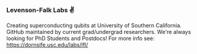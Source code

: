 ### Levenson-Falk Labs ✌️
Creating superconducting qubits at University of Southern California. GitHub maintained by current grad/undergrad researchers.
We're always looking for PhD Students and Postdocs! For more info see: https://dornsife.usc.edu/labs/lfl/
